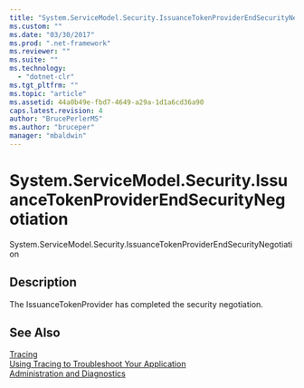 ```yaml
---
title: "System.ServiceModel.Security.IssuanceTokenProviderEndSecurityNegotiation"
ms.custom: ""
ms.date: "03/30/2017"
ms.prod: ".net-framework"
ms.reviewer: ""
ms.suite: ""
ms.technology: 
  - "dotnet-clr"
ms.tgt_pltfrm: ""
ms.topic: "article"
ms.assetid: 44a0b49e-fbd7-4649-a29a-1d1a6cd36a90
caps.latest.revision: 4
author: "BrucePerlerMS"
ms.author: "bruceper"
manager: "mbaldwin"
---
```

# System.ServiceModel.Security.IssuanceTokenProviderEndSecurityNegotiation
System.ServiceModel.Security.IssuanceTokenProviderEndSecurityNegotiation  
  
## Description  
 The IssuanceTokenProvider has completed the security negotiation.  
  
## See Also  
 [Tracing](../../../../../docs/framework/wcf/diagnostics/tracing/index.md)   
 [Using Tracing to Troubleshoot Your Application](../../../../../docs/framework/wcf/diagnostics/tracing/using-tracing-to-troubleshoot-your-application.md)   
 [Administration and Diagnostics](../../../../../docs/framework/wcf/diagnostics/index.md)
